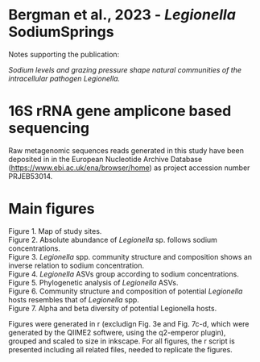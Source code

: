 # Bergman et al., 2023 - _Legionella_ SodiumSprings 
Notes supporting the publication: <br> 

_Sodium levels and grazing pressure shape natural communities of the intracellular pathogen Legionella._

# 16S rRNA gene amplicone based sequencing
Raw metagenomic sequences reads generated in this study have been deposited in in the European Nucleotide Archive Database (https://www.ebi.ac.uk/ena/browser/home) as project accession number PRJEB53014.

# Main figures
Figure 1. Map of study sites. <br>
Figure 2. Absolute abundance of _Legionella_ sp. follows sodium concentrations. <br>
Figure 3. _Legionella_ spp. community structure and composition shows an inverse relation to sodium concentration. <br>
Figure 4. _Legionella_ ASVs group according to sodium concentrations. <br>
Figure 5. Phylogenetic analysis of _Legionella_ ASVs. <br>
Figure 6. Community structure and composition of potential _Legionella_ hosts resembles that of _Legionella_ spp. <br> 
Figure 7. Alpha and beta diversity of potential Legionella hosts. <br> 

Figures were generated in r (excludign Fig. 3e and Fig. 7c-d, which were generated by the QIIME2 softwere, using the q2-emperor plugin), <br>
grouped and scaled to size in inkscape. For all figures, the r script is presented including all related files, needed to replicate the figures. 





